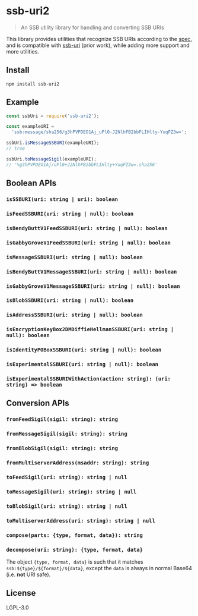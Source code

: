 # ssb-uri2

> An SSB utility library for handling and converting SSB URIs

This library provides utilities that recognize SSB URIs according to the [spec](https://github.com/ssb-ngi-pointer/ssb-uri-spec), and is compatible with [ssb-uri](https://github.com/fraction/ssb-uri) (prior work), while adding more support and more utilities.

## Install

```
npm install ssb-uri2
```

## Example

```js
const ssbUri = require('ssb-uri2');

const exampleURI =
  'ssb:message/sha256/g3hPVPDEO1Aj_uPl0-J2NlhFB2bbFLIHlty-YuqFZ3w=';

ssbUri.isMessageSSBURI(exampleURI);
// true

ssbUri.toMessageSigil(exampleURI);
// '%g3hPVPDEO1Aj/uPl0+J2NlhFB2bbFLIHlty+YuqFZ3w=.sha256'
```

## Boolean APIs

### `isSSBURI(uri: string | uri): boolean`

### `isFeedSSBURI(uri: string | null): boolean`

### `isBendyButtV1FeedSSBURI(uri: string | null): boolean`

### `isGabbyGroveV1FeedSSBURI(uri: string | null): boolean`

### `isMessageSSBURI(uri: string | null): boolean`

### `isBendyButtV1MessageSSBURI(uri: string | null): boolean`

### `isGabbyGroveV1MessageSSBURI(uri: string | null): boolean`

### `isBlobSSBURI(uri: string | null): boolean`

### `isAddressSSBURI(uri: string | null): boolean`

### `isEncryptionKeyBox2DMDiffieHellmanSSBURI(uri: string | null): boolean`

### `isIdentityPOBoxSSBURI(uri: string | null): boolean`

### `isExperimentalSSBURI(uri: string | null): boolean`

### `isExperimentalSSBURIWithAction(action: string): (uri: string) => boolean`

## Conversion APIs

### `fromFeedSigil(sigil: string): string`

### `fromMessageSigil(sigil: string): string`

### `fromBlobSigil(sigil: string): string`

### `fromMultiserverAddress(msaddr: string): string`

### `toFeedSigil(uri: string): string | null`

### `toMessageSigil(uri: string): string | null`

### `toBlobSigil(uri: string): string | null`

### `toMultiserverAddress(uri: string): string | null`

### `compose(parts: {type, format, data}): string`

### `decompose(uri: string): {type, format, data}`

The object `{type, format, data}` is such that it matches `ssb:${type}/${format}/${data}`, except the `data` is always in normal Base64 (i.e. **not** URI safe).

## License

LGPL-3.0
